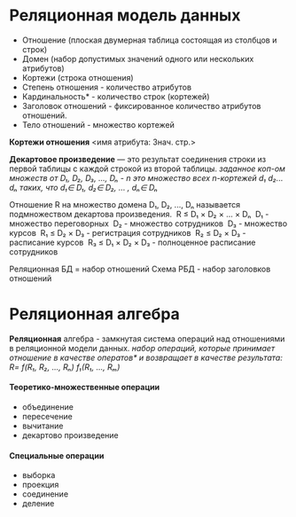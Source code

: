 # Реляционная модель данных
- Отношение (плоская двумерная таблица состоящая из столбцов и строк)
- Домен (набор допустимых значений одного или нескольких атрибутов)
- Кортежи (строка отношения)
- Степень отношения - количество атрибутов
- Кардинальность* - количество строк (кортежей)
- Заголовок отношений - фиксированное количество атрибутов отношений.
- Тело отношений - множество кортежей

**Кортежи отношения**
<имя атрибута:
Знач. стр.>

**Декартовое произведение** — это результат соединения строки из первой таблицы с каждой строкой из второй таблицы.
	*заданное коп-ом множеств от D₁, D₂, D₃, ..., Dₙ - n это множество всех n-кортежей d₁ d₂... dₙ таких, что d₁∈ D₁, d₂∈ D₂, ... , dₙ∈ Dₙ*

Отношение R на множество домена D₁, D₂, ..., Dₙ называется подмножеством декартова произведения.
 R ≤ D₁ × D₂ × ... × Dₙ
 D₁ - множество переговорных
 D₂ - множество сотрудников
 D₃ - множество курсов
 R₁ ≤ D₂ × D₃ - регистрация сотрудников
 R₂ ≤ D₂ × D₃ - расписание курсов
 R₃ ≤ D₁ × D₂ × D₃ - полноценное расписание сотрудников

Реляционная БД = набор отношений
Схема РБД - набор заголовков отношений

# Реляционная алгебра

**Реляционная** алгебра - замкнутая система операций над отношениями в реляционной модели данных.
*набор операций, которые принимает отношение в качестве оператов\* и возвращает в качестве результата:
R= f(R₁, R₂, ...,  Rₙ)
f₁(R₁, ...,  Rₘ)*

#### Теоретико-множественные операции
- объединение
- пересечение
- вычитание
- декартово произведение
#### Специальные операции
- выборка
- проекция
- соединение
- деление

